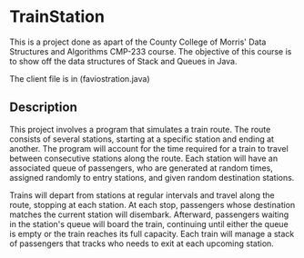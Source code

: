 # TrainStation
This is a project done as apart of the County College of Morris' Data Structures and Algorithms CMP-233 course. The objective of this course is to show off the data structures of Stack and Queues in Java.

The client file is in (faviostration.java)  

<h2> Description </h2>

This project involves a program that simulates a train route. The route consists of several stations, starting at a specific station and ending at another. The program will account for the time required for a train to travel between consecutive stations along the route. Each station will have an associated queue of passengers, who are generated at random times, assigned randomly to entry stations, and given random destination stations.

Trains will depart from stations at regular intervals and travel along the route, stopping at each station. At each stop, passengers whose destination matches the current station will disembark. Afterward, passengers waiting in the station's queue will board the train, continuing until either the queue is empty or the train reaches its full capacity. Each train will manage a stack of passengers that tracks who needs to exit at each upcoming station.
